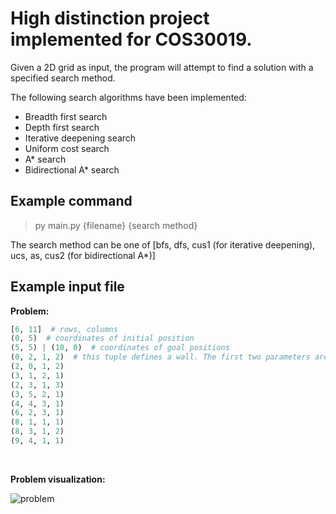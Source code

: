 # High distinction project implemented for COS30019.

Given a 2D grid as input, the program will attempt to find a solution with a specified search method.

The following search algorithms have been implemented:
- Breadth first search
- Depth first search
- Iterative deepening search
- Uniform cost search
- A* search
- Bidirectional A* search


## Example command
> py main.py {filename} {search method}

The search method can be one of [bfs, dfs, cus1 (for iterative deepening), ucs, as, cus2 (for bidirectional A*)]

## Example input file

**Problem:**

```python
[6, 11]  # rows, columns
(0, 5)  # coordinates of initial position
(5, 5) | (10, 0)  # coordinates of goal positions
(0, 2, 1, 2)  # this tuple defines a wall. The first two parameters are the coordinates. The last two are the width and height.
(2, 0, 1, 2)
(3, 1, 2, 1)
(2, 3, 1, 3)
(3, 5, 2, 1)
(4, 4, 3, 1)
(6, 2, 3, 1)
(8, 1, 1, 1)
(8, 3, 1, 2)
(9, 4, 1, 1)
```

<br>

**Problem visualization:**

![problem](problem.PNG)
